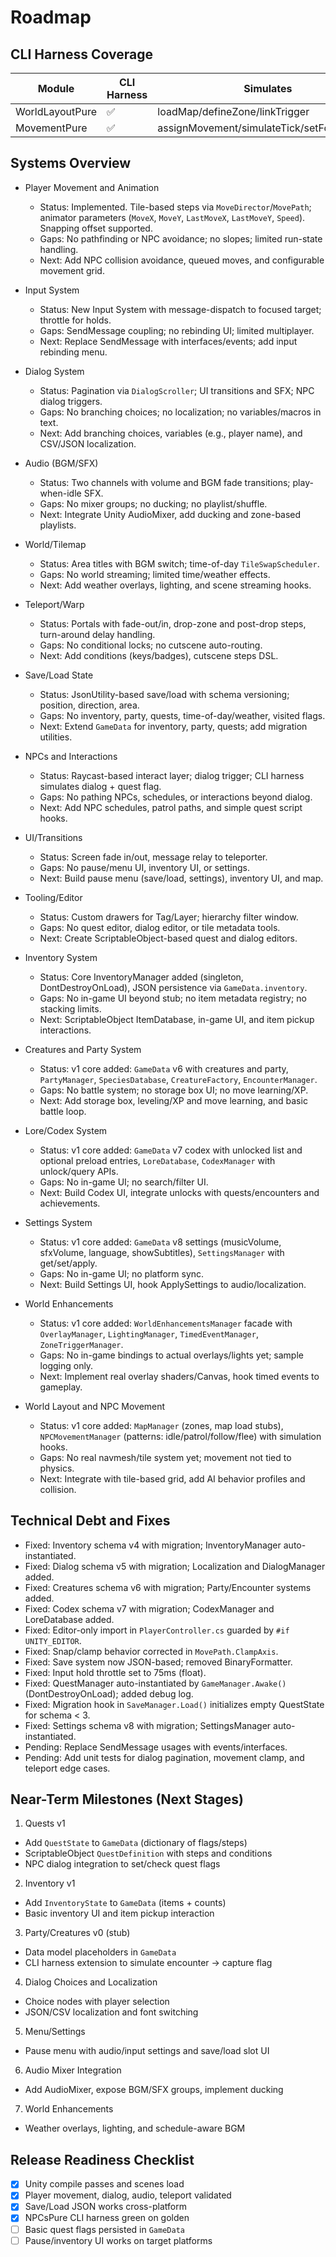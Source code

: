 # Roadmap

## CLI Harness Coverage

| Module           | CLI Harness | Simulates                                           |
|------------------|-------------|-----------------------------------------------------|
| WorldLayoutPure  | ✅           | loadMap/defineZone/linkTrigger                      |
| MovementPure     | ✅           | assignMovement/simulateTick/setFollowTarget         |

## Systems Overview

- Player Movement and Animation
  - Status: Implemented. Tile-based steps via `MoveDirector`/`MovePath`; animator parameters (`MoveX`, `MoveY`, `LastMoveX`, `LastMoveY`, `Speed`). Snapping offset supported.
  - Gaps: No pathfinding or NPC avoidance; no slopes; limited run-state handling.
  - Next: Add NPC collision avoidance, queued moves, and configurable movement grid.

- Input System
  - Status: New Input System with message-dispatch to focused target; throttle for holds.
  - Gaps: SendMessage coupling; no rebinding UI; limited multiplayer.
  - Next: Replace SendMessage with interfaces/events; add input rebinding menu.

- Dialog System
  - Status: Pagination via `DialogScroller`; UI transitions and SFX; NPC dialog triggers.
  - Gaps: No branching choices; no localization; no variables/macros in text.
  - Next: Add branching choices, variables (e.g., player name), and CSV/JSON localization.

- Audio (BGM/SFX)
  - Status: Two channels with volume and BGM fade transitions; play-when-idle SFX.
  - Gaps: No mixer groups; no ducking; no playlist/shuffle.
  - Next: Integrate Unity AudioMixer, add ducking and zone-based playlists.

- World/Tilemap
  - Status: Area titles with BGM switch; time-of-day `TileSwapScheduler`.
  - Gaps: No world streaming; limited time/weather effects.
  - Next: Add weather overlays, lighting, and scene streaming hooks.

- Teleport/Warp
  - Status: Portals with fade-out/in, drop-zone and post-drop steps, turn-around delay handling.
  - Gaps: No conditional locks; no cutscene auto-routing.
  - Next: Add conditions (keys/badges), cutscene steps DSL.

- Save/Load State
  - Status: JsonUtility-based save/load with schema versioning; position, direction, area.
  - Gaps: No inventory, party, quests, time-of-day/weather, visited flags.
  - Next: Extend `GameData` for inventory, party, quests; add migration utilities.

- NPCs and Interactions
  - Status: Raycast-based interact layer; dialog trigger; CLI harness simulates dialog + quest flag.
  - Gaps: No pathing NPCs, schedules, or interactions beyond dialog.
  - Next: Add NPC schedules, patrol paths, and simple quest script hooks.

- UI/Transitions
  - Status: Screen fade in/out, message relay to teleporter.
  - Gaps: No pause/menu UI, inventory UI, or settings.
  - Next: Build pause menu (save/load, settings), inventory UI, and map.

- Tooling/Editor
  - Status: Custom drawers for Tag/Layer; hierarchy filter window.
  - Gaps: No quest editor, dialog editor, or tile metadata tools.
  - Next: Create ScriptableObject-based quest and dialog editors.

- Inventory System
  - Status: Core InventoryManager added (singleton, DontDestroyOnLoad), JSON persistence via `GameData.inventory`.
  - Gaps: No in-game UI beyond stub; no item metadata registry; no stacking limits.
  - Next: ScriptableObject ItemDatabase, in-game UI, and item pickup interactions.

- Creatures and Party System
  - Status: v1 core added: `GameData` v6 with creatures and party, `PartyManager`, `SpeciesDatabase`, `CreatureFactory`, `EncounterManager`.
  - Gaps: No battle system; no storage box UI; no move learning/XP.
  - Next: Add storage box, leveling/XP and move learning, and basic battle loop.

- Lore/Codex System
  - Status: v1 core added: `GameData` v7 codex with unlocked list and optional preload entries, `LoreDatabase`, `CodexManager` with unlock/query APIs.
  - Gaps: No in-game UI; no search/filter UI.
  - Next: Build Codex UI, integrate unlocks with quests/encounters and achievements.

- Settings System
  - Status: v1 core added: `GameData` v8 settings (musicVolume, sfxVolume, language, showSubtitles), `SettingsManager` with get/set/apply.
  - Gaps: No in-game UI; no platform sync.
  - Next: Build Settings UI, hook ApplySettings to audio/localization.

- World Enhancements
  - Status: v1 core added: `WorldEnhancementsManager` facade with `OverlayManager`, `LightingManager`, `TimedEventManager`, `ZoneTriggerManager`.
  - Gaps: No in-game bindings to actual overlays/lights yet; sample logging only.
  - Next: Implement real overlay shaders/Canvas, hook timed events to gameplay.

- World Layout and NPC Movement
  - Status: v1 core added: `MapManager` (zones, map load stubs), `NPCMovementManager` (patterns: idle/patrol/follow/flee) with simulation hooks.
  - Gaps: No real navmesh/tile system yet; movement not tied to physics.
  - Next: Integrate with tile-based grid, add AI behavior profiles and collision.

## Technical Debt and Fixes

- Fixed: Inventory schema v4 with migration; InventoryManager auto-instantiated.
- Fixed: Dialog schema v5 with migration; Localization and DialogManager added.
- Fixed: Creatures schema v6 with migration; Party/Encounter systems added.
- Fixed: Codex schema v7 with migration; CodexManager and LoreDatabase added.
- Fixed: Editor-only import in `PlayerController.cs` guarded by `#if UNITY_EDITOR`.
- Fixed: Snap/clamp behavior corrected in `MovePath.ClampAxis`.
- Fixed: Save system now JSON-based; removed BinaryFormatter.
- Fixed: Input hold throttle set to 75ms (float).
- Fixed: QuestManager auto-instantiated by `GameManager.Awake()` (DontDestroyOnLoad); added debug log.
- Fixed: Migration hook in `SaveManager.Load()` initializes empty QuestState for schema < 3.
- Fixed: Settings schema v8 with migration; SettingsManager auto-instantiated.
- Pending: Replace SendMessage usages with events/interfaces.
- Pending: Add unit tests for dialog pagination, movement clamp, and teleport edge cases.

## Near-Term Milestones (Next Stages)

1) Quests v1
- Add `QuestState` to `GameData` (dictionary of flags/steps)
- ScriptableObject `QuestDefinition` with steps and conditions
- NPC dialog integration to set/check quest flags

2) Inventory v1
- Add `InventoryState` to `GameData` (items + counts)
- Basic inventory UI and item pickup interaction

3) Party/Creatures v0 (stub)
- Data model placeholders in `GameData`
- CLI harness extension to simulate encounter -> capture flag

4) Dialog Choices and Localization
- Choice nodes with player selection
- JSON/CSV localization and font switching

5) Menu/Settings
- Pause menu with audio/input settings and save/load slot UI

6) Audio Mixer Integration
- Add AudioMixer, expose BGM/SFX groups, implement ducking

7) World Enhancements
- Weather overlays, lighting, and schedule-aware BGM

## Release Readiness Checklist

- [x] Unity compile passes and scenes load
- [x] Player movement, dialog, audio, teleport validated
- [x] Save/Load JSON works cross-platform
- [x] NPCsPure CLI harness green on golden
- [ ] Basic quest flags persisted in `GameData`
- [ ] Pause/inventory UI works on target platforms